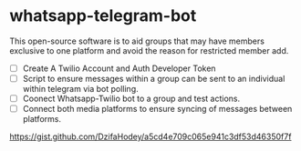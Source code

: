 # whatsapp-telegram-bot
This open-source software is to aid groups that may have members exclusive to one platform and avoid the reason for restricted member add.


- [ ] Create A Twilio Account and Auth Developer Token 
- [ ] Script to ensure messages within a group can be sent to an individual within telegram via bot polling.
- [ ] Coonect Whatsapp-Twilio bot to a group and test actions.
- [ ] Connect both media platforms to ensure syncing of messages between platforms.

https://gist.github.com/DzifaHodey/a5cd4e709c065e941c3df53d46350f7f



